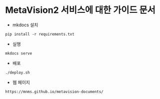 # MetaVision2 서비스에 대한 가이드 문서
- mkdocs 설치
```
pip install -r requirements.txt
```


- 실행
```
mkdocs serve
```

- 배포
```
./deploy.sh
```

- 웹 페이지
```
https://mnms.github.io/metavision-documents/
```
